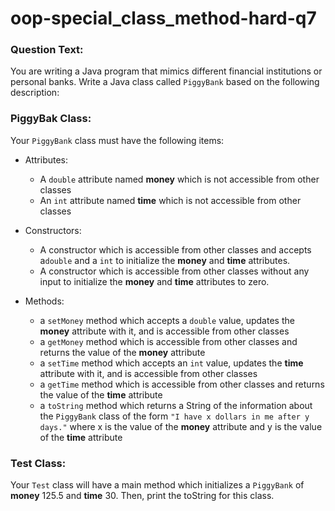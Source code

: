 # oop-special_class_method-hard-q7

### Question Text:

You are writing a Java program that mimics different financial institutions or personal banks. Write a Java class called
`PiggyBank` based on the following description:

### PiggyBak Class:

Your `PiggyBank` class must have the following items:

- Attributes:
    - A `double` attribute named **money** which is not accessible from other classes
    - An `int` attribute named **time** which is not accessible from other classes

- Constructors:
    - A constructor which is accessible from other classes and accepts a`double` and a `int` to initialize the
      **money** and **time** attributes.
    - A constructor which is accessible from other classes without any input to initialize the
      **money** and **time** attributes to zero.

- Methods:
    - a `setMoney` method which accepts a `double` value, updates the **money** attribute with it, and is accessible
      from other classes
    - a `getMoney` method which is accessible from other classes and returns the value of the **money** attribute
    - a `setTime` method which accepts an `int` value, updates the **time** attribute with it, and is accessible
      from other classes
    - a `getTime` method which is accessible from other classes and returns the value of the **time** attribute
    - a `toString` method which returns a String of the information about the `PiggyBank` class of the form
      `"I have x dollars in me after y days."` where x is the value of the **money** attribute
      and y is the value of the **time** attribute

### Test Class:

Your `Test` class will have a main method which initializes a `PiggyBank` of **money** 125.5 and **time** 30. Then,
print the toString for this class.